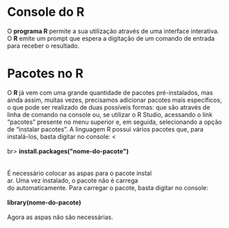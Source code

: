 # Console do R

O **programa R** permite a sua utilização através de uma interface interativa. O **R** emite um prompt que espera a digitação de um comando de entrada para receber o resultado.  

# Pacotes no R

 O **R** já vem com uma grande quantidade de pacotes pré-instalados, mas ainda assim, muitas vezes, precisamos adicionar pacotes mais específicos, o que pode ser realizado de duas possíveis formas: que são através de linha de comando na console ou, se utilizar o R Studio, acessando o link “pacotes” presente no menu superior e, em seguida, selecionando a opção de “instalar pacotes”.
 A linguagem R possui vários pacotes que, para instalá-los, basta digitar no console: <<br><br>br>
<b>install.packages("nome-do-pacote")</b><br><br>
<br>É necessário colocar as aspas para o pacote instal<br>ar. Uma vez instalado, o pacote não é carrega<br>do automaticamente.
Para carregar o pacote, basta digitar no console:<br><br>
<b>library(nome-do-pacote)</b><br>
<br>Agora as aspas não são necessárias.<br>

